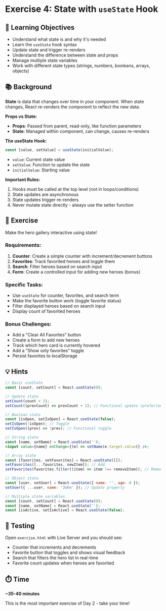 # Exercise 4: State with `useState` Hook

## 📝 Learning Objectives

- Understand what state is and why it's needed
- Learn the `useState` hook syntax
- Update state and trigger re-renders
- Understand the difference between state and props
- Manage multiple state variables
- Work with different state types (strings, numbers, booleans, arrays, objects)

## 📚 Background

**State** is data that changes over time in your component. When state changes, React re-renders the component to reflect the new data.

**Props vs State:**

- **Props**: Passed from parent, read-only, like function parameters
- **State**: Managed within component, can change, causes re-renders

**The useState Hook:**

```jsx
const [value, setValue] = useState(initialValue);
```

- `value`: Current state value
- `setValue`: Function to update the state
- `initialValue`: Starting value

**Important Rules:**

1. Hooks must be called at the top level (not in loops/conditions)
2. State updates are asynchronous
3. State updates trigger re-renders
4. Never mutate state directly - always use the setter function

## 🎯 Exercise

Make the hero gallery interactive using state!

### Requirements:

1. **Counter**: Create a simple counter with increment/decrement buttons
2. **Favorites**: Track favorited heroes and toggle them
3. **Search**: Filter heroes based on search input
4. **Form**: Create a controlled input for adding new heroes (bonus)

### Specific Tasks:

- Use `useState` for counter, favorites, and search term
- Make the favorite button work (toggle favorite status)
- Filter displayed heroes based on search input
- Display count of favorited heroes

### Bonus Challenges:

- Add a "Clear All Favorites" button
- Create a form to add new heroes
- Track which hero card is currently hovered
- Add a "Show only favorites" toggle
- Persist favorites to localStorage

## 💡 Hints

```jsx
// Basic useState
const [count, setCount] = React.useState(0);

// Update state
setCount(count + 1);
setCount((prevCount) => prevCount + 1); // Functional update (preferred)

// Boolean state
const [isOpen, setIsOpen] = React.useState(false);
setIsOpen(!isOpen); // Toggle
setIsOpen((prev) => !prev); // Functional toggle

// String state
const [name, setName] = React.useState('');
<input value={name} onChange={(e) => setName(e.target.value)} />;

// Array state
const [favorites, setFavorites] = React.useState([]);
setFavorites([...favorites, newItem]); // Add
setFavorites(favorites.filter((item) => item !== removeItem)); // Remove

// Object state
const [user, setUser] = React.useState({ name: '', age: 0 });
setUser({ ...user, name: 'John' }); // Update property

// Multiple state variables
const [count, setCount] = React.useState(0);
const [name, setName] = React.useState('');
const [isActive, setIsActive] = React.useState(false);
```

## 🧪 Testing

Open `exercise.html` with Live Server and you should see:

- Counter that increments and decrements
- Favorite button that toggles and shows visual feedback
- Search that filters the hero list in real-time
- Favorite count updates when heroes are favorited

## ⏱️ Time

**~35-40 minutes**

This is the most important exercise of Day 2 - take your time!
